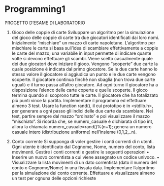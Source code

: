 # Programming1
 
PROGETTO D’ESAME DI LABORATORIO  
 
1. Gioco delle coppie di carte 
Sviluppare un algoritmo per la simulazione del gioco delle coppie di carte tra due giocatori identificati dai loro nomi. Inizialmente “mischiare” un mazzo di carte napoletane.
L’algoritmo per mischiare le carte si basa sull’idea di scambiare effettivamente a coppie le carte del mazzo; una variabile in input permette di indicare quante volte si devono
effettuare gli scambi. 
Viene scelto casualmente quale dei due giocatori deve iniziare il gioco. Vengono “scoperte” due carte la quale posizione è indicata dal primo giocatore. Se le due carte hanno lo stesso valore il giocatore si aggiudica un punto e le due carte vengono scoperte.
Il giocatore continua finchè non sbaglia (non trova due carte uguali) e il turno passa all’altro giocatore. Ad ogni turno il giocatore ha a disposizione l’elenco delle carte coperte e quelle scoperte. Il gioco termina quando si scoprono tutte le carte. Il giocatore che ha totalizzato più punti vince la partita.
Implementare il programma ed effettuare almeno 3 test. 
Usare la function rand(), il cui prototipo è in  <stdlib.h>, per generare a ogni passo gli indici delle due carte da scambiare. Nei test, partire sempre dal mazzo
“ordinato” e poi visualizzare il mazzo “mischiato”. 
Si ricorda che, se numero_casuale è dichiarata di tipo int, allora la chiamata numero_casuale=rand()%(n+1); genera un numero casuale intero (distribuzione uniforme) nell’insieme (0,1,2,..n).  


2. Conto corrente 
Si supponga di voler gestire i conti correnti di n utenti. Ogni utente è identificato dal Cognome, Nome, numero del conto, lista movimenti.
 Gestire i conti correnti e gestire le seguenti operazioni 
• Inserire un nuovo correntista a cui viene assegnato un codice univoco.
• Visualizzare la lista movimenti di un dato correntista (dato il numero del conto o Cognome/Nome) in una fissata data.
Implementare l’algoritmo per la simulazione dei conto corrente. Effettuare e
visualizzare almeno un test per ognuna delle opzioni richieste

 
